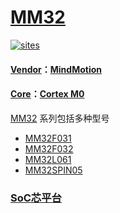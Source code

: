 ﻿# [MM32](https://github.com/SoCXin/MM32)

[![sites](http://182.61.61.133/link/resources/SoC.png)](http://www.SoC.Xin)

#### [Vendor](https://github.com/SoCXin/Vendor)：[MindMotion](http://www.mm32.com.cn/)
#### [Core](https://github.com/SoCXin/Cortex)：[Cortex M0](https://github.com/SoCXin/CM0)

[MM32](https://github.com/SoCXin/MM32) 系列包括多种型号

* [MM32F031](https://github.com/SoCXin/MM32F031)
* [MM32F032](https://github.com/SoCXin/MM32F032)
* [MM32L061](https://github.com/SoCXin/MM32L061)
* [MM32SPIN05](https://github.com/SoCXin/MM32SPIN05)

###  [SoC芯平台](http://www.SoC.Xin)
